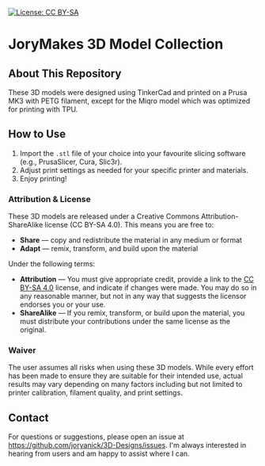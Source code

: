 [![License: CC BY-SA](https://licensebuttons.net/l/by-sa/4.0/80x15.png)](http://creativecommons.org/licenses/by-sa/4.0/)

# JoryMakes 3D Model Collection

## About This Repository

These 3D models were designed using TinkerCad and printed on a Prusa MK3 with PETG filament, except for the Miqro model which was optimized for printing with TPU.

## How to Use

1. Import the `.stl` file of your choice into your favourite slicing software (e.g., PrusaSlicer, Cura, Slic3r).
2. Adjust print settings as needed for your specific printer and materials.
3. Enjoy printing!

### Attribution & License

These 3D models are released under a Creative Commons Attribution-ShareAlike license (CC BY-SA 4.0). This means you are free to:

- **Share** — copy and redistribute the material in any medium or format
- **Adapt** — remix, transform, and build upon the material

Under the following terms:

* **Attribution** — You must give appropriate credit, provide a link to the [CC BY-SA 4.0](http://creativecommons.org/licenses/by-sa/4.0) license, and indicate if changes were made. You may do so in any reasonable manner, but not in any way that suggests the licensor endorses you or your use.
* **ShareAlike** — If you remix, transform, or build upon the material, you must distribute your contributions under the same license as the original.

### Waiver

The user assumes all risks when using these 3D models. While every effort has been made to ensure they are suitable for their intended use, actual results may vary depending on many factors including but not limited to printer calibration, filament quality, and print settings.

## Contact

For questions or suggestions, please open an issue at https://github.com/joryanick/3D-Designs/issues. I'm always interested in hearing from users and am happy to assist where I can.
